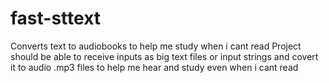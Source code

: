 # fast-sttext
Converts text to audiobooks to help me study when i cant read
Project should be able to receive inputs as big text files or input strings and covert it to audio .mp3 files to help me hear and study even when i cant read
